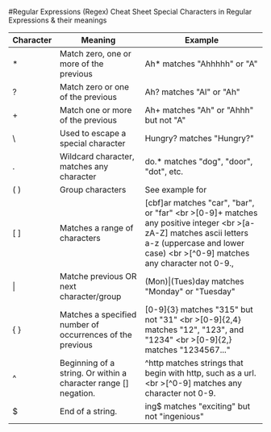 #Regular Expressions (Regex) Cheat Sheet
Special Characters in Regular Expressions & their meanings

Character | Meaning | Example 
--- | --- | ---
* | Match zero, one or more of the previous | Ah* matches "Ahhhhh" or "A"
?	| Match zero or one of the previous	| Ah? matches "Al" or "Ah"
+	| Match one or more of the previous	| Ah+ matches "Ah" or "Ahhh" but not "A"
\	| Used to escape a special character	| Hungry\? matches "Hungry?"
.	| Wildcard character, matches any character	| do.* matches "dog", "door", "dot", etc.
( )	| Group characters	| See example for |
[ ]	| Matches a range of characters	| [cbf]ar matches "car", "bar", or "far" <br \>[0-9]+ matches any positive integer <br \>[a-zA-Z] matches ascii letters a-z (uppercase and lower case) <br \>[^0-9] matches any character not 0-9.,  
\|	| Matche previous OR next character/group	| (Mon)\|(Tues)day matches "Monday" or "Tuesday"
{ }	| Matches a specified number of occurrences of the previous	| [0-9]{3} matches "315" but not "31" <br \>[0-9]{2,4} matches "12", "123", and "1234" <br \>[0-9]{2,} matches "1234567..."
^	| Beginning of a string. Or within a character range [] negation. |	^http matches strings that begin with http, such as a url. <br \>[^0-9] matches any character not 0-9.
$	| End of a string.	| ing$ matches "exciting" but not "ingenious"
